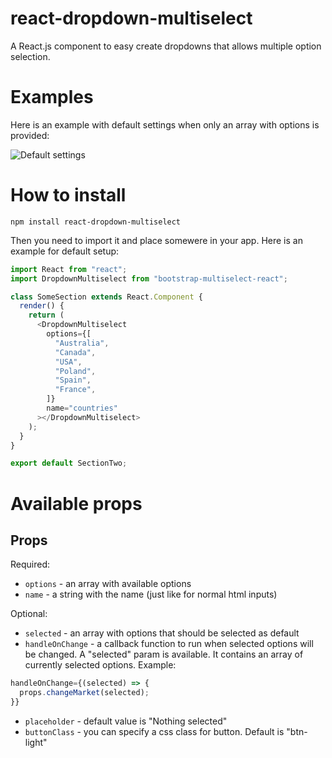 # react-dropdown-multiselect
A React.js component to easy create dropdowns that allows multiple option selection.

# Examples
Here is an example with default settings when only an array with options is provided: 

![Default settings](https://s6.gifyu.com/images/a6eab38b3456122ba.gif)

# How to install
```
npm install react-dropdown-multiselect
```

Then you need to import it and place somewere in your app. Here is an example for default setup: 

```js
import React from "react";
import DropdownMultiselect from "bootstrap-multiselect-react";

class SomeSection extends React.Component {
  render() {
    return (
      <DropdownMultiselect
        options={[
          "Australia",
          "Canada",
          "USA",
          "Poland",
          "Spain",
          "France",
        ]}
        name="countries"
      ></DropdownMultiselect>
    );
  }
}

export default SectionTwo;
```
# Available props
## Props

Required:
- `options` - an array with available options
- `name` - a string with the name (just like for normal html inputs)

Optional:
- `selected` - an array with options that should be selected as default
- `handleOnChange` - a callback function to run when selected options will be changed. A "selected" param is available. It contains an array of currently selected options. Example:
```js
handleOnChange={(selected) => {
  props.changeMarket(selected);
}}
```
- `placeholder` - default value is "Nothing selected"
- `buttonClass` - you can specify a css class for button. Default is "btn-light"
